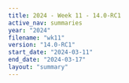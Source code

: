 ```yaml
---
title: 2024 - Week 11 - 14.0-RC1
active_nav: summaries
year: "2024"
filename: "wk11"
version: "14.0-RC1"
start_date: "2024-03-11"
end_date: "2024-03-17"
layout: "summary"
---
```

